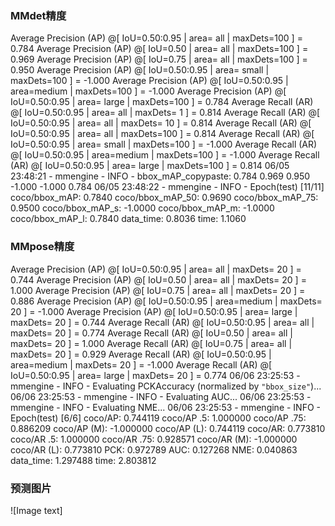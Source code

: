 ### MMdet精度
 Average Precision  (AP) @[ IoU=0.50:0.95 | area=   all | maxDets=100 ] = 0.784
 Average Precision  (AP) @[ IoU=0.50      | area=   all | maxDets=100 ] = 0.969
 Average Precision  (AP) @[ IoU=0.75      | area=   all | maxDets=100 ] = 0.950
 Average Precision  (AP) @[ IoU=0.50:0.95 | area= small | maxDets=100 ] = -1.000
 Average Precision  (AP) @[ IoU=0.50:0.95 | area=medium | maxDets=100 ] = -1.000
 Average Precision  (AP) @[ IoU=0.50:0.95 | area= large | maxDets=100 ] = 0.784
 Average Recall     (AR) @[ IoU=0.50:0.95 | area=   all | maxDets=  1 ] = 0.814
 Average Recall     (AR) @[ IoU=0.50:0.95 | area=   all | maxDets= 10 ] = 0.814
 Average Recall     (AR) @[ IoU=0.50:0.95 | area=   all | maxDets=100 ] = 0.814
 Average Recall     (AR) @[ IoU=0.50:0.95 | area= small | maxDets=100 ] = -1.000
 Average Recall     (AR) @[ IoU=0.50:0.95 | area=medium | maxDets=100 ] = -1.000
 Average Recall     (AR) @[ IoU=0.50:0.95 | area= large | maxDets=100 ] = 0.814
06/05 23:48:21 - mmengine - INFO - bbox_mAP_copypaste: 0.784 0.969 0.950 -1.000 -1.000 0.784
06/05 23:48:22 - mmengine - INFO - Epoch(test) [11/11]    coco/bbox_mAP: 0.7840  coco/bbox_mAP_50: 0.9690  coco/bbox_mAP_75: 0.9500  coco/bbox_mAP_s: -1.0000  coco/bbox_mAP_m: -1.0000  coco/bbox_mAP_l: 0.7840  data_time: 0.8036  time: 1.1060

### MMpose精度
 Average Precision  (AP) @[ IoU=0.50:0.95 | area=   all | maxDets= 20 ] =  0.744
 Average Precision  (AP) @[ IoU=0.50      | area=   all | maxDets= 20 ] =  1.000
 Average Precision  (AP) @[ IoU=0.75      | area=   all | maxDets= 20 ] =  0.886
 Average Precision  (AP) @[ IoU=0.50:0.95 | area=medium | maxDets= 20 ] = -1.000
 Average Precision  (AP) @[ IoU=0.50:0.95 | area= large | maxDets= 20 ] =  0.744
 Average Recall     (AR) @[ IoU=0.50:0.95 | area=   all | maxDets= 20 ] =  0.774
 Average Recall     (AR) @[ IoU=0.50      | area=   all | maxDets= 20 ] =  1.000
 Average Recall     (AR) @[ IoU=0.75      | area=   all | maxDets= 20 ] =  0.929
 Average Recall     (AR) @[ IoU=0.50:0.95 | area=medium | maxDets= 20 ] = -1.000
 Average Recall     (AR) @[ IoU=0.50:0.95 | area= large | maxDets= 20 ] =  0.774
06/06 23:25:53 - mmengine - INFO - Evaluating PCKAccuracy (normalized by ``"bbox_size"``)...
06/06 23:25:53 - mmengine - INFO - Evaluating AUC...
06/06 23:25:53 - mmengine - INFO - Evaluating NME...
06/06 23:25:53 - mmengine - INFO - Epoch(test) [6/6]    coco/AP: 0.744119  coco/AP .5: 1.000000  coco/AP .75: 0.886209  coco/AP (M): -1.000000  coco/AP (L): 0.744119  coco/AR: 0.773810  coco/AR .5: 1.000000  coco/AR .75: 0.928571  coco/AR (M): -1.000000  coco/AR (L): 0.773810  PCK: 0.972789  AUC: 0.127268  NME: 0.040863  data_time: 1.297488  time: 2.803812


### 预测图片
![Image text] 